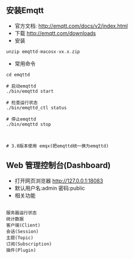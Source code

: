 ## 安装Emqtt
- 官方文档: http://emqtt.com/docs/v2/index.html
- 下载  http://emqtt.com/downloads 
- 安装 
```go
unzip emqttd-macosx-vx.x.zip
```
- 常用命令
```
cd emqttd

# 启动emqttd
./bin/emqttd start

# 检查运行状态
./bin/emqttd_ctl status

# 停止emqttd
./bin/emqttd stop



# 3.0版本使用 emqx(把emqttd统一换为emqttd)

```
## Web 管理控制台(Dashboard)
- 打开网页浏览器 http://127.0.0.1:18083 
- 默认用户名:admin 密码:public
- 相关功能
```

服务器运行状态
统计数据
客户端(Client)
会话(Session)
主题(Topic)
订阅(Subscription)
插件(Plugin) 

```
